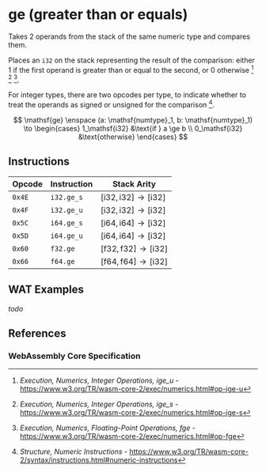 
# ge (greater than or equals)

Takes 2 operands from the stack of the same numeric type and compares them.

Places an `i32` on the stack representing the result of the comparison: either 1 if the first operand is greater than or equal to the second, or 0 otherwise [^§4.3.2-ige-u] [^§4.3.2-ige-s] [^§4.3.3-fge].

For integer types, there are two opcodes per type, to indicate whether to treat the operands as signed or unsigned for the comparison [^§2.4.1].

$$
\mathsf{ge} \enspace (a: \mathsf{numtype}_1, b: \mathsf{numtype}_1) \to \begin{cases}
  1_\mathsf{i32} &\text{if } a \ge b \\
  0_\mathsf{i32} &\text{otherwise}
\end{cases}
$$



## Instructions

| Opcode | Instruction | Stack Arity |
|--------|-------------|-----------|
| `0x4E` | `i32.ge_s`  | $[ \mathsf{i32}, \mathsf{i32} ] \to [ \mathsf{i32} ]$ |
| `0x4F` | `i32.ge_u`  | $[ \mathsf{i32}, \mathsf{i32} ] \to [ \mathsf{i32} ]$ |
| `0x5C` | `i64.ge_s`  | $[ \mathsf{i64}, \mathsf{i64} ] \to [ \mathsf{i32} ]$ |
| `0x5D` | `i64.ge_u`  | $[ \mathsf{i64}, \mathsf{i64} ] \to [ \mathsf{i32} ]$ |
| `0x60` | `f32.ge`    | $[ \mathsf{f32}, \mathsf{f32} ] \to [ \mathsf{i32} ]$ |
| `0x66` | `f64.ge`    | $[ \mathsf{f64}, \mathsf{f64} ] \to [ \mathsf{i32} ]$ |



## WAT Examples

_todo_


## References

### WebAssembly Core Specification

[^§2.4.1]: _Structure, Numeric Instructions_ - <https://www.w3.org/TR/wasm-core-2/syntax/instructions.html#numeric-instructions>
[^§4.3.2-ige-u]: _Execution, Numerics, Integer Operations, ige_u_ - <https://www.w3.org/TR/wasm-core-2/exec/numerics.html#op-ige-u>
[^§4.3.2-ige-s]: _Execution, Numerics, Integer Operations, ige_s_ - <https://www.w3.org/TR/wasm-core-2/exec/numerics.html#op-ige-s>
[^§4.3.3-fge]: _Execution, Numerics, Floating-Point Operations, fge_ - <https://www.w3.org/TR/wasm-core-2/exec/numerics.html#op-fge>

